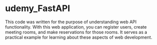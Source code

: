 # udemy_FastAPI
This code was written for the purpose of understanding web API functionality. With this web application, you can register users, create meeting rooms, and make reservations for those rooms. It serves as a practical example for learning about these aspects of web development.
